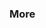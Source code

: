 <div id="title">

### More

</div>
<div id="body">

<include src="./moreStyles/embed-inParent.md" boilerplate  />
<include src="./usingStyles/embed-inParent.md" boilerplate  />

</div>